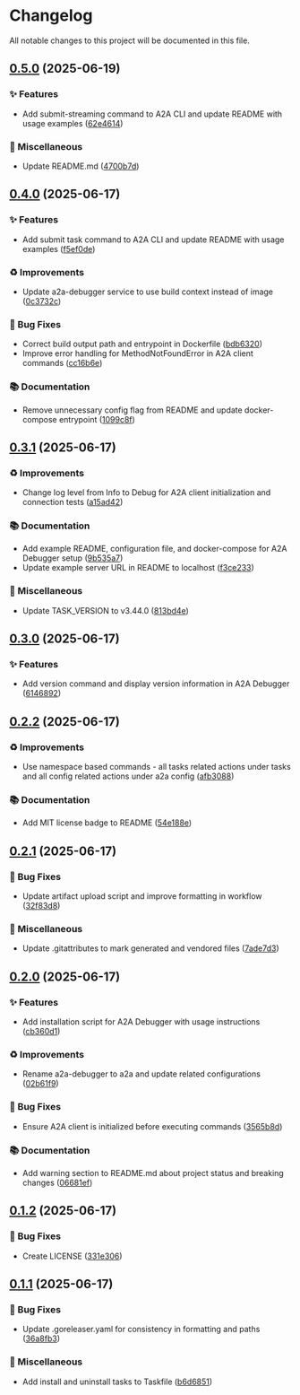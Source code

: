# Changelog

All notable changes to this project will be documented in this file.

## [0.5.0](https://github.com/inference-gateway/a2a-debugger/compare/v0.4.0...v0.5.0) (2025-06-19)

### ✨ Features

* Add submit-streaming command to A2A CLI and update README with usage examples ([62e4614](https://github.com/inference-gateway/a2a-debugger/commit/62e461493e16f36e3a698cc9ecdaffc800d14825))

### 🔧 Miscellaneous

* Update README.md ([4700b7d](https://github.com/inference-gateway/a2a-debugger/commit/4700b7d12e03a81df5bc597eb23aefaa023b172a))

## [0.4.0](https://github.com/inference-gateway/a2a-debugger/compare/v0.3.1...v0.4.0) (2025-06-17)

### ✨ Features

* Add submit task command to A2A CLI and update README with usage examples ([f5ef0de](https://github.com/inference-gateway/a2a-debugger/commit/f5ef0dead022ff2f2d6400925f9a6598c8661ff9))

### ♻️ Improvements

* Update a2a-debugger service to use build context instead of image ([0c3732c](https://github.com/inference-gateway/a2a-debugger/commit/0c3732c650c5af27f417e3a01b72e8daa0cf128a))

### 🐛 Bug Fixes

* Correct build output path and entrypoint in Dockerfile ([bdb6320](https://github.com/inference-gateway/a2a-debugger/commit/bdb63203dce56a7879bffb00f4adc557b299285a))
* Improve error handling for MethodNotFoundError in A2A client commands ([cc16b6e](https://github.com/inference-gateway/a2a-debugger/commit/cc16b6efcf10716d25189512e7eebc9b82594305))

### 📚 Documentation

* Remove unnecessary config flag from README and update docker-compose entrypoint ([1099c8f](https://github.com/inference-gateway/a2a-debugger/commit/1099c8f678f437e2d179ade7e8c1d5c0668f5c2f))

## [0.3.1](https://github.com/inference-gateway/a2a-debugger/compare/v0.3.0...v0.3.1) (2025-06-17)

### ♻️ Improvements

* Change log level from Info to Debug for A2A client initialization and connection tests ([a15ad42](https://github.com/inference-gateway/a2a-debugger/commit/a15ad42c9aa01a53e3d3fedb7e307df98c79189c))

### 📚 Documentation

* Add example README, configuration file, and docker-compose for A2A Debugger setup ([9b535a7](https://github.com/inference-gateway/a2a-debugger/commit/9b535a7f888ed0b720dd66392a8f43278ba63150))
* Update example server URL in README to localhost ([f3ce233](https://github.com/inference-gateway/a2a-debugger/commit/f3ce23308d2de9ce16f56d04c41ea3d66a85ee75))

### 🔧 Miscellaneous

* Update TASK_VERSION to v3.44.0 ([813bd4e](https://github.com/inference-gateway/a2a-debugger/commit/813bd4e8c045af6cfa9b515cb0d63f3cc5313738))

## [0.3.0](https://github.com/inference-gateway/a2a-debugger/compare/v0.2.2...v0.3.0) (2025-06-17)

### ✨ Features

* Add version command and display version information in A2A Debugger ([6146892](https://github.com/inference-gateway/a2a-debugger/commit/614689232c9e8beef22067bb25461104d913521c))

## [0.2.2](https://github.com/inference-gateway/a2a-debugger/compare/v0.2.1...v0.2.2) (2025-06-17)

### ♻️ Improvements

* Use namespace based commands - all tasks related actions under tasks and all config related actions under a2a config ([afb3088](https://github.com/inference-gateway/a2a-debugger/commit/afb3088905177fda9fdcd591b42ec3f408e0a0f8))

### 📚 Documentation

* Add MIT license badge to README ([54e188e](https://github.com/inference-gateway/a2a-debugger/commit/54e188ee9c30d96ec7675526538c96e3f919ef65))

## [0.2.1](https://github.com/inference-gateway/a2a-debugger/compare/v0.2.0...v0.2.1) (2025-06-17)

### 🐛 Bug Fixes

* Update artifact upload script and improve formatting in workflow ([32f83d8](https://github.com/inference-gateway/a2a-debugger/commit/32f83d8159f96655534f46b312388c238a6308df))

### 🔧 Miscellaneous

* Update .gitattributes to mark generated and vendored files ([7ade7d3](https://github.com/inference-gateway/a2a-debugger/commit/7ade7d3707f4f5716fc39e31a671a0840335e7b9))

## [0.2.0](https://github.com/inference-gateway/a2a-debugger/compare/v0.1.2...v0.2.0) (2025-06-17)

### ✨ Features

* Add installation script for A2A Debugger with usage instructions ([cb360d1](https://github.com/inference-gateway/a2a-debugger/commit/cb360d1e53ea8c9733c9cc464d0f36567b32333b))

### ♻️ Improvements

* Rename a2a-debugger to a2a and update related configurations ([02b61f9](https://github.com/inference-gateway/a2a-debugger/commit/02b61f9c4ea76c66c29d9f956368bbfd8f8911c8))

### 🐛 Bug Fixes

* Ensure A2A client is initialized before executing commands ([3565b8d](https://github.com/inference-gateway/a2a-debugger/commit/3565b8dc73d553a263a1c66b75ec04f589897185))

### 📚 Documentation

* Add warning section to README.md about project status and breaking changes ([06681ef](https://github.com/inference-gateway/a2a-debugger/commit/06681ef089df0419f2fd6560ef3d0562f181a4c9))

## [0.1.2](https://github.com/inference-gateway/a2a-debugger/compare/v0.1.1...v0.1.2) (2025-06-17)

### 🐛 Bug Fixes

* Create LICENSE ([331e306](https://github.com/inference-gateway/a2a-debugger/commit/331e3060956da5008d67392dc24080849639280d))

## [0.1.1](https://github.com/inference-gateway/a2a-debugger/compare/v0.1.0...v0.1.1) (2025-06-17)

### 🐛 Bug Fixes

* Update .goreleaser.yaml for consistency in formatting and paths ([36a8fb3](https://github.com/inference-gateway/a2a-debugger/commit/36a8fb38acf3aff69b7c97b86eb229e6d5bfa3ec))

### 🔧 Miscellaneous

* Add install and uninstall tasks to Taskfile ([b6d6851](https://github.com/inference-gateway/a2a-debugger/commit/b6d6851e65ce2e82761ba567650324df0665a9e1))
